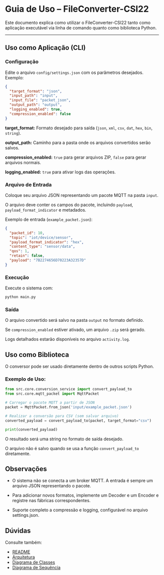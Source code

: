 # Guia de Uso – FileConverter-CSI22

Este documento explica como utilizar o FileConverter-CSI22 tanto como aplicação executável via linha de comando quanto como biblioteca Python.

---

## Uso como Aplicação (CLI)

### Configuração

Edite o arquivo `config/settings.json` com os parâmetros desejados. Exemplo:

```json
{
  "target_format": "json",
  "input_path": "input",
  "input_file": "packet_json",
  "output_path": "output",
  "logging_enabled": true,
  "compression_enabled": false
}
```

**target_format:** Formato desejado para saída (`json`, `xml`, `csv`, `dat`, `hex`, `bin`, `string`).

**output_path:** Caminho para a pasta onde os arquivos convertidos serão salvos.

**compression_enabled:** `true` para gerar arquivos ZIP, `false` para gerar arquivos normais.

**logging_enabled:** `true` para ativar logs das operações.

### Arquivo de Entrada

Coloque seu arquivo JSON representando um pacote MQTT na pasta `input`.

O arquivo deve conter os campos do pacote, incluindo `payload`, `payload_format_indicator` e metadados.

Exemplo de entrada (`example_packet.json`):

```json
{
  "packet_id": 10,
  "topic": "iot/device/sensor",
  "payload_format_indicator": "hex",
  "content_type": "sensor/data",
  "qos": 1,
  "retain": false,
  "payload": "7B2274656D70223A32357D"
}
```

### Execução

Execute o sistema com:

```bash
python main.py
```

### Saída

O arquivo convertido será salvo na pasta `output` no formato definido.

Se `compression_enabled` estiver ativado, um arquivo `.zip` será gerado.

Logs detalhados estarão disponíveis no arquivo `activity.log`.

## Uso como Biblioteca

O conversor pode ser usado diretamente dentro de outros scripts Python.

### Exemplo de Uso:

```python
from src.core.conversion_service import convert_payload_to
from src.core.mqtt_packet import MqttPacket

# Carregar o pacote MQTT a partir de JSON
packet = MqttPacket.from_json('input/example_packet.json')

# Realizar a conversão para CSV (sem salvar arquivo)
converted_payload = convert_payload_to(packet, target_format="csv")

print(converted_payload)
```

O resultado será uma string no formato de saída desejado.

O arquivo não é salvo quando se usa a função `convert_payload_to` diretamente.

## Observações

- O sistema não se conecta a um broker MQTT. A entrada é sempre um arquivo JSON representando o pacote.

- Para adicionar novos formatos, implemente um Decoder e um Encoder e registre nas fábricas correspondentes.

- Suporte completo a compressão e logging, configurável no arquivo settings.json.

## Dúvidas

Consulte também:

- [README](../../README.md)
- [Arquitetura](./architecture.md)
- [Diagrama de Classes](./classdiagram.png)
- [Diagrama de Sequência](./sequencediagram.png)
